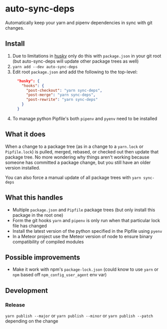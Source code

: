 # auto-sync-deps

Automatically keep your yarn and pipenv dependencies in sync with git changes.

## Install

1. Due to limitations in [husky](https://github.com/typicode/husky/blob/next/DOCS.md)
   only do this with `package.json` in your git root (but auto-sync-deps will update other package trees as well)
2. `yarn add --dev auto-sync-deps`
3. Edit root `package.json` and add the following to the top-level:
   ```json
     "husky": {
       "hooks": {
         "post-checkout": "yarn sync-deps",
         "post-merge": "yarn sync-deps",
         "post-rewrite": "yarn sync-deps"
       }
     }
   ```
4. To manage python Pipfile's both `pipenv` and `pyenv` need to be installed

## What it does

When a change to a package tree (as in a change to a `yarn.lock` or `Pipfile.lock`)
is pulled, merged, rebased, or checked out then update that package tree.
No more wondering why things aren't working because someone has
committed a package change, but you still have an older version installed.

You can also force a manual update of all package trees with `yarn sync-deps`

## What this handles

- Multiple `package.json` and `Pipfile` package trees (but only install this package
  in the root one)
- Form the git hooks `yarn` and `pipenv` is only run when that particular lock file has changed
- Install the latest version of the python specified in the Pipfile using `pyenv`
- In a Meteor project use the Meteor version of node to ensure binary compatibility of compiled modules

## Possible improvements

- Make it work with npm's `package-lock.json` (could know to use `yarn`
  or `npm` based off `npm_config_user_agent` env var)

## Development

### Release

`yarn publish --major` or `yarn publish --minor` or `yarn publish --patch` depending on the change 
